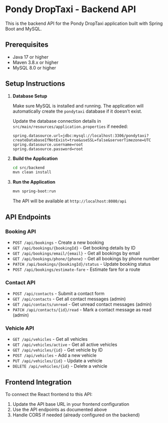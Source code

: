 
# Pondy DropTaxi - Backend API

This is the backend API for the Pondy DropTaxi application built with Spring Boot and MySQL.

## Prerequisites

- Java 17 or higher
- Maven 3.8.x or higher
- MySQL 8.0 or higher

## Setup Instructions

1. **Database Setup**

   Make sure MySQL is installed and running. The application will automatically create the `pondytaxi` database if it doesn't exist.

   Update the database connection details in `src/main/resources/application.properties` if needed:

   ```properties
   spring.datasource.url=jdbc:mysql://localhost:3306/pondytaxi?createDatabaseIfNotExist=true&useSSL=false&serverTimezone=UTC
   spring.datasource.username=root
   spring.datasource.password=root
   ```

2. **Build the Application**

   ```bash
   cd src/backend
   mvn clean install
   ```

3. **Run the Application**

   ```bash
   mvn spring-boot:run
   ```

   The API will be available at `http://localhost:8080/api`

## API Endpoints

### Booking API

- `POST /api/bookings` - Create a new booking
- `GET /api/bookings/{bookingId}` - Get booking details by ID
- `GET /api/bookings/email/{email}` - Get all bookings by email
- `GET /api/bookings/phone/{phone}` - Get all bookings by phone number
- `PATCH /api/bookings/{bookingId}/status` - Update booking status
- `POST /api/bookings/estimate-fare` - Estimate fare for a route

### Contact API

- `POST /api/contacts` - Submit a contact form
- `GET /api/contacts` - Get all contact messages (admin)
- `GET /api/contacts/unread` - Get unread contact messages (admin)
- `PATCH /api/contacts/{id}/read` - Mark a contact message as read (admin)

### Vehicle API

- `GET /api/vehicles` - Get all vehicles
- `GET /api/vehicles/active` - Get all active vehicles
- `GET /api/vehicles/{id}` - Get vehicle by ID
- `POST /api/vehicles` - Add a new vehicle
- `PUT /api/vehicles/{id}` - Update a vehicle
- `DELETE /api/vehicles/{id}` - Delete a vehicle

## Frontend Integration

To connect the React frontend to this API:

1. Update the API base URL in your frontend configuration
2. Use the API endpoints as documented above
3. Handle CORS if needed (already configured on the backend)
